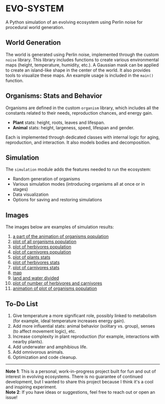 # EVO-SYSTEM
A Python simulation of an evolving ecosystem using Perlin noise for procedural world generation.

## World Generation
The world is generated using Perlin noise, implemented through the custom `noise` library. This library includes functions to create various environmental maps (height, temperature, humidity, etc.). A Gaussian mask can be applied to create an island-like shape in the center of the world. It also provides tools to visualize these maps. An example usage is included in the `main()` function.

## Organisms: Stats and Behavior
Organisms are defined in the custom `organism` library, which includes all the constants related to their needs, reproduction chances, and energy gain.

- **Plant** stats: height, roots, leaves and lifespan.
- **Animal** stats: height, largeness, speed, lifespan and gender.

Each is implemented through dedicated classes with internal logic for aging, reproduction, and interaction. It also models bodies and decomposition.

## Simulation
The `simulation` module adds the features needed to run the ecosystem:
- Random generation of organisms
- Various simulation modes (introducing organisms all at once or in stages)
- Data visualization
- Options for saving and restoring simulations

## Images
The images below are examples of simulation results:
1. [a part of the animation of organisms population](biomap.mp4)
2. [plot of all organisms population](0_organisms_number.png)
3. [plot of herbivores population](0_herbivores_number.png)
4. [plot of carnivores population](0_carnivores_number.png)
5. [plot of plants stats](0_plants_stats.png)
6. [plot of herbivores stats](0_herbivores_stats.png)
7. [plot of carnivores stats](0_carnivores_stats.png)
8. [map](map.png)
9. [land and water divided](land.png)
10. [plot of number of herbivores and carnivores](0_herbivores-carnivores.png)
11. [animation of plot of organisms population](organisms.gif)

## To-Do List
1. Give temperature a more significant role, possibly linked to metabolism (for example, ideal temperature increases energy gain).
2. Add more influential stats: animal behavior (solitary vs. group), senses (to affect movement logic), etc.
3. Increase complexity in plant reproduction (for example, interactions with nearby plants).
4. Add underwater and amphibious life.
5. Add omnivorous animals.
6. Optimization and code cleanup.

---

**Note 1**: This is a personal, work-in-progress project built for fun and out of interest in evolving ecosystems. There is no guarantee of continued development, but I wanted to share this project because I think it's a cool and inspiring experiment.   
**Note 2**: If you have ideas or suggestions, feel free to reach out or open an issue!
